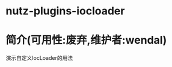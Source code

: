nutz-plugins-iocloader
==================================

简介(可用性:废弃,维护者:wendal)
==================================

演示自定义IocLoader的用法
